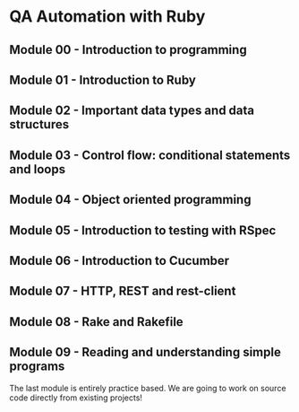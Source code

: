 # QA Automation with Ruby


## Module 00 - Introduction to programming

## Module 01 - Introduction to Ruby

## Module 02 - Important data types and data structures

## Module 03 - Control flow: conditional statements and loops

## Module 04 - Object oriented programming

## Module 05 - Introduction to testing with RSpec

## Module 06 - Introduction to Cucumber

## Module 07 - HTTP, REST and rest-client

## Module 08 - Rake and Rakefile

## Module 09 - Reading and understanding simple programs

The last module is entirely practice based. We are going to work on
source code directly from existing projects!
